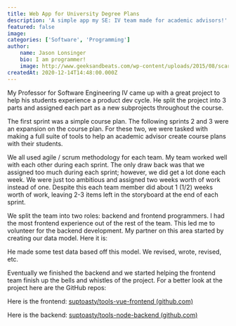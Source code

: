 ```yaml
---
title: Web App for University Degree Plans
description: 'A simple app my SE: IV team made for academic advisors!'
featured: false
image: 
categories: ['Software', 'Programming']
author:
    name: Jason Lonsinger
    bio: I am programmer!
    image: http://www.geeksandbeats.com/wp-content/uploads/2015/08/scared-batman.jpeg
createdAt: 2020-12-14T14:48:00.000Z
---
```



My Professor for Software Engineering IV came up with a great project to help his students experience a product dev cycle. He split the project into 3 parts and assigned each part as a new subprojects throughout the course.

The first sprint was a simple course plan. The following sprints 2 and 3 were an expansion on the course plan. For these two, we were tasked with making a full suite of tools to help an academic advisor create course plans with their students.

We all used agile / scrum methodology for each team. My team worked well with each other during each sprint. The only draw back was that we assigned too much during each sprint; however, we did get a lot done each week. We were just too ambitious and assigned two weeks worth of work instead of one. Despite this each team member did about 1 (1/2) weeks worth of work, leaving 2-3 items left in the storyboard at the end of each sprint.

We split the team into two roles: backend and frontend programmers. I had the most frontend experience out of the rest of the team. This led me to volunteer for the backend development. My partner on this area started by creating our data model. Here it is:

<dynamic-image src="tools-degree-plan.png" caption="" ref=""></dynamic-image>

He made some test data based off this model. We revised, wrote, revised, etc.

Eventually we finished the backend and we started helping the frontend team finish up the bells and whistles of the project. For a better look at the project here are the GitHub repos:

Here is the frontend: <a href="https://github.com/suptoasty/tools-vue-frontend" rel="noopener noreferrer nofollow">suptoasty/tools-vue-frontend (github.com)</a>

Here is the backend: <a href="https://github.com/suptoasty/tools-node-backend" rel="noopener noreferrer nofollow">suptoasty/tools-node-backend (github.com)</a>